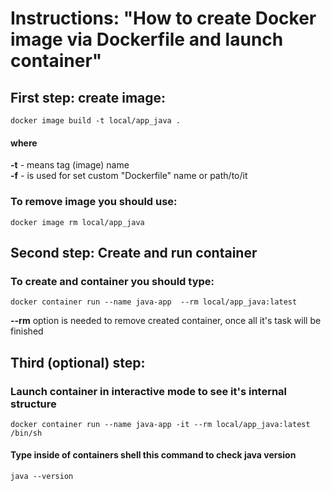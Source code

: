 # Instructions: "How to create Docker image via **Dockerfile** and launch container"
## First step: create image: 
```
docker image build -t local/app_java .  
```
#### where <br>
<b>-t</b> - means tag (image) name <br/>
<b>-f</b> - is used for set custom "Dockerfile" name or path/to/it

### To remove image you should use: 
```
docker image rm local/app_java      
```

## Second step: Create and run container
### To create and container you should type:
```
docker container run --name java-app  --rm local/app_java:latest
```
<b>--rm</b> option is needed to remove created container, once all it's task will be finished

## Third **(optional)** step:
### Launch container in interactive mode to see it's internal structure
```
docker container run --name java-app -it --rm local/app_java:latest /bin/sh  
```
#### Type inside of containers shell this command to check java version
```
java --version
```
